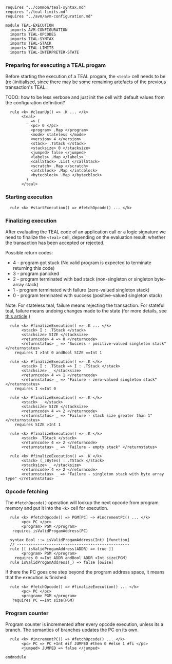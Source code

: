 ```k
requires "../common/teal-syntax.md"
requires "./teal-limits.md"
requires "../avm/avm-configuration.md"

module TEAL-EXECUTION
  imports AVM-CONFIGURATION
  imports TEAL-OPCODES
  imports TEAL-SYNTAX
  imports TEAL-STACK
  imports TEAL-LIMITS
  imports TEAL-INTERPRETER-STATE
```

### Preparing for executing a TEAL progam

Before starting the execution of a TEAL progam, the `<teal>` cell needs to be (re-)initialised, since
there may be some remaining artefacts of the previous transaction's TEAL.

TODO: how to be less verbose and just init the cell with default values from the configuration definition?

```k
  rule <k> #cleanUp() => .K ... </k>
       <teal>
         _ => (
           <pc> 0 </pc>
           <program> .Map </program>
           <mode> stateless </mode>
           <version> 4 </version>
           <stack> .TStack </stack>
           <stacksize> 0 </stacksize>
           <jumped> false </jumped>
           <labels> .Map </labels>
           <callStack> .List </callStack>
           <scratch> .Map </scratch>
           <intcblock> .Map </intcblock>
           <bytecblock> .Map </bytecblock>
         )
       </teal>
```

### Starting execution

```k
  rule <k> #startExecution() => #fetchOpcode() ... </k>
```

### Finalizing execution

After evaluating the TEAL code of an application call or a logic signature we need to finalize
the `<teal>` cell, depending on the evaluation result: whether the transaction has been accepted or
rejected.

Possible return codes:

- 4 - program got stuck (No valid program is expected to terminate returning this code)
- 3 - program panicked
- 2 - program terminated with bad stack (non-singleton or singleton byte-array stack)
- 1 - program terminated with failure (zero-valued singleton stack)
- 0 - program terminated with success (positive-valued singleton stack)

Note: For stateless teal, failure means rejecting the transaction. For stateful
teal, failure means undoing changes made to the state (for more details, see
[this article](https://developer.algorand.org/docs/features/asc1/).)
```k
  rule <k> #finalizeExecution() => .K ... </k>
       <stack> I : .TStack </stack>
       <stacksize> SIZE </stacksize>
       <returncode> 4 => 0 </returncode>
       <returnstatus> _ => "Success - positive-valued singleton stack" </returnstatus>
    requires I >Int 0 andBool SIZE ==Int 1

  rule <k> #finalizeExecution() => .K </k>
       <stack> I : .TStack => I : .TStack </stack>
       <stacksize> _ </stacksize>
       <returncode> 4 => 1 </returncode>
       <returnstatus> _ => "Failure - zero-valued singleton stack" </returnstatus>
    requires I <=Int 0

  rule <k> #finalizeExecution() => .K </k>
       <stack> _ </stack>
       <stacksize> SIZE </stacksize>
       <returncode> 4 => 2 </returncode>
       <returnstatus> _ => "Failure - stack size greater than 1" </returnstatus>
    requires SIZE >Int 1

  rule <k> #finalizeExecution() => .K </k>
       <stack> .TStack </stack>
       <returncode> 4 => 2 </returncode>
       <returnstatus> _ => "Failure - empty stack" </returnstatus>

  rule <k> #finalizeExecution() => .K </k>
       <stack> (_:Bytes) : .TStack </stack>
       <stacksize> _ </stacksize>
       <returncode> 4 => 2 </returncode>
       <returnstatus> _ => "Failure - singleton stack with byte array type" </returnstatus>
```

### Opcode fetching

The `#fetchOpcode()` operation will lookup the next opcode from program memory and
put it into the `<k>` cell for execution.

```k
  rule <k> #fetchOpcode() => PGM[PC] ~> #incrementPC() ... </k>
       <pc> PC </pc>
       <program> PGM </program>
   requires isValidProgamAddress(PC)

  syntax Bool ::= isValidProgamAddress(Int) [function]
  // -------------------------------------------------
  rule [[ isValidProgamAddress(ADDR) => true ]]
       <program> PGM </program>
    requires 0 <=Int ADDR andBool ADDR <Int size(PGM)
  rule isValidProgamAddress(_) => false [owise]
```

If there the PC goes one step beyond the program address space, it means that the execution is finished:

```k
  rule <k> #fetchOpcode() => #finalizeExecution() ... </k>
       <pc> PC </pc>
       <program> PGM </program>
   requires PC ==Int size(PGM)
```

### Program counter

Program counter is incremented after every opcode execution, unless its a branch.
The semantics of branches updates the PC on its own.

```k
  rule <k> #incrementPC() => #fetchOpcode() ... </k>
       <pc> PC => PC +Int #if JUMPED #then 0 #else 1 #fi </pc>
       <jumped> JUMPED => false </jumped>
```

```k
endmodule
```
